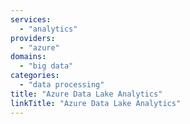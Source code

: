 ```yaml
---
services:
  - "analytics"
providers:
  - "azure"
domains:
  - "big data"
categories:
  - "data processing"
title: "Azure Data Lake Analytics"
linkTitle: "Azure Data Lake Analytics"
---
```

